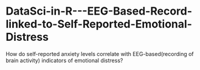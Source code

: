 # DataSci-in-R---EEG-Based-Record-linked-to-Self-Reported-Emotional-Distress
How do self-reported anxiety levels correlate with EEG-based(recording of brain activity) indicators of emotional distress?
